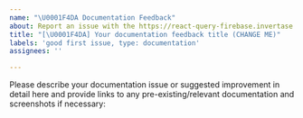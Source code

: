 ```yaml
---
name: "\U0001F4DA Documentation Feedback"
about: Report an issue with the https://react-query-firebase.invertase.dev/ documentation or suggest an improvement.
title: "[\U0001F4DA] Your documentation feedback title (CHANGE ME)"
labels: 'good first issue, type: documentation'
assignees: ''

---
```


Please describe your documentation issue or suggested improvement in detail here and provide links to any pre-existing/relevant documentation and screenshots if necessary: